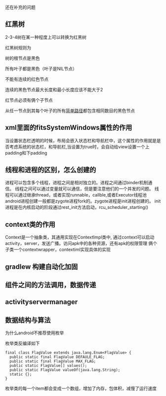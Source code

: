 还在补充的问题

## 红黑树
2-3-4树在某一种程度上可以转换为红黑树

红黑树规则为



树的根节点是黑色

所有叶子都是黑色（叶子是NIL节点）

不能有连续的红色节点

连续的黑色节点最大长度和最小长度应该不能大于2

红节点必须有俩个子节点

从任一节点到其每个叶子的所有[简单路径](https://zh.wikipedia.org/wiki/道路_(图论))都包含相同数目的黑色节点

## xml里面的fitsSystemWindows属性的作用
当设置状态栏透明的时候，布局会嵌入状态栏和导航栏中，这个属性的作用就是是否考虑系统的状态栏，和导航栏,当设置为true时，会自动给view设置一个上padding和下padding

## 线程和进程的区别，怎么创建的
进程可以包含多个线程，进程之间是相对独立的。进程之间通过binder机制通信。
线程之间可以通过变量就可以通信，但是要注意他们的一个并发的问题。
线程可以通过继承thread，或者实现runnable，callble,或者Executor线程池
android进程创建一般都是zygote进程fork的。zygote进程是init进程创建的。
init进程是在内核启动的阶段通过rest_init方法启动，rcu_scheduler_starting()

## context类的作用
Context是一个抽象类，其通用实现在ContextImpl类中,
通过context可以启动activity，server，发送广播。访问apk中的各种资源，还有apk的权限管理
俩个子类一个contextwrapper，contextiml实现具体的实现



## gradlew 构建自动化加固
## 组件之间的方法调用，数据传递
## activityservermanager
## 数据结构与算法



为什么android不推荐使用枚举

枚举类反编译如下

```
final class FlagValue extends java.lang.Enum<FlagValue> {
  public static final FlagValue DEFAULE_FLAG;
  public static final FlagValue MAX_FLAG;
  public static FlagValue[] values();
  public static FlagValue valueOf(java.lang.String);
  static {};
}
```

枚举类的每一个item都会变成一个数组，增加了内存，包体积，减慢了运行速度
